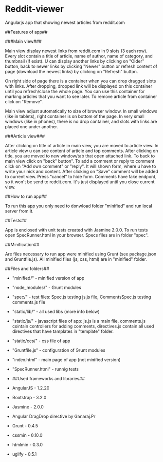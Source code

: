 Reddit-viewer
=============

Angularjs app that showing newest articles from reddit.com

##Features of app##

###Main view###

Main view display newest links from reddit.com in 9 slots (3 each row). Every slot contain a title of article, name of author, name of category, and thumbnail (if exist). U can display another links by clicking on "Older" button, back to newer links by clicking "Newer" button or refresh content of page (download the newest links) by clicking on "Refresh" button.

On right side of page there is a container when you can drop dragged slots with links. After dropping, dropped link will be displayed on this container until you refresh/close the whole page. You can use this container for marking articles that you want to see later. To remove article from container click on "Remove".

Main view adjust automatically to size of browser window. In small windows (like in tablets), right container is on bottom of the page. In very small windows (like in phones), there is no drop container, and slots with links are placed one under another.

###Article view###

After clicking on title of article in main view, you are moved to article view. In article view u can see content of article and top comments. After clicking on title, you are moved to new window/tab that open attached link. To back to main view click on "back" button". To add a comment or reply to comment click on "Add own comment" or "reply". It will shown form, where u have to write your nick and content. After clicking on "Save" comment will be added to current view. Press "cancel" to hide form. Comments have fake endpont, so it won't be send to reddit.com. It's just displayed until you close current view. 

##How to run app##

To run this app you only need to donwload folder "minified" and run local server from it.

##Tests##

App is enclosed with unit tests created with Jasmine 2.0.0. To run tests open SpecRunner.html in your browser. Specs files are in folder "spec".

##Minification##

Are files necessary to run app were minified using Grunt (see package.json and Gruntfile.js). All minified files (js, css, html) are in "minified" folder.

##Files and folders##

- "minified/" - minified version of app
- "node_modules/" - Grunt modules
- "spec/" - test files: Spec.js testing js.js file, CommentsSpec.js testing comments.js file
- "static/lib/" - all used libs (more info below)
- "static/js/" - javascript files of app: js.js is a main file, comments.js cointain controllers for adding comments, directives.js contain all used directives that have tamplates in "template" folder.
- "static/ccs/" - css file of app

- "Gruntfile.js" - configuration of Grunt modules
- "index.html" - main page of app (not minified version)
- "SpecRunner.html" - runnig tests
- ##Used frameworks and libraries##

- AngularJS - 1.2.20
- Bootstrap - 3.2.0
- Jasmine - 2.0.0
- Angular DragDrop directive by Ganaraj.Pr
- Grunt - 0.4.5
- cssmin - 0.10.0
- htmlmin - 0.3.0
- uglify - 0.5.1
